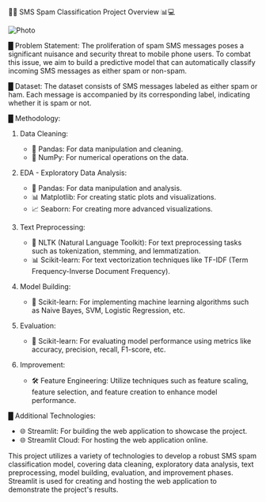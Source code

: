 📱🚫 SMS Spam Classification Project Overview 📊💻

![Photo](https://github.com/MitKalariya01/sms-spam-detect-app/assets/104752543/02111a14-2840-42d1-94d8-019cd2fd1d56)

█ Problem Statement:
The proliferation of spam SMS messages poses a significant nuisance and security threat to mobile phone users. To combat this issue, we aim to build a predictive model that can automatically classify incoming SMS messages as either spam or non-spam.

█ Dataset:
The dataset consists of SMS messages labeled as either spam or ham. Each message is accompanied by its corresponding label, indicating whether it is spam or not.

█ Methodology:
1. Data Cleaning:
   - 🐼 Pandas: For data manipulation and cleaning.
   - 🔢 NumPy: For numerical operations on the data.

2. EDA - Exploratory Data Analysis:
   - 🐼 Pandas: For data manipulation and analysis.
   - 📊 Matplotlib: For creating static plots and visualizations.
   - 📈 Seaborn: For creating more advanced visualizations.
     
3. Text Preprocessing:
   - 📜 NLTK (Natural Language Toolkit): For text preprocessing tasks such as tokenization, stemming, and lemmatization.
   - 📊 Scikit-learn: For text vectorization techniques like TF-IDF (Term Frequency-Inverse Document Frequency).

4. Model Building:
   - 🧠 Scikit-learn: For implementing machine learning algorithms such as Naive Bayes, SVM, Logistic Regression, etc.
   
5. Evaluation:
   - 🧾 Scikit-learn: For evaluating model performance using metrics like accuracy, precision, recall, F1-score, etc.

6. Improvement:
   - 🛠️ Feature Engineering: Utilize techniques such as feature scaling, feature selection, and feature creation to enhance model performance.

█ Additional Technologies:
   - 🌐 Streamlit: For building the web application to showcase the project.
   - 🌐 Streamlit Cloud: For hosting the web application online.

This project utilizes a variety of technologies to develop a robust SMS spam classification model, covering data cleaning, exploratory data analysis, text preprocessing, model building, evaluation, and improvement phases. Streamlit is used for creating and hosting the web application to demonstrate the project's results.
